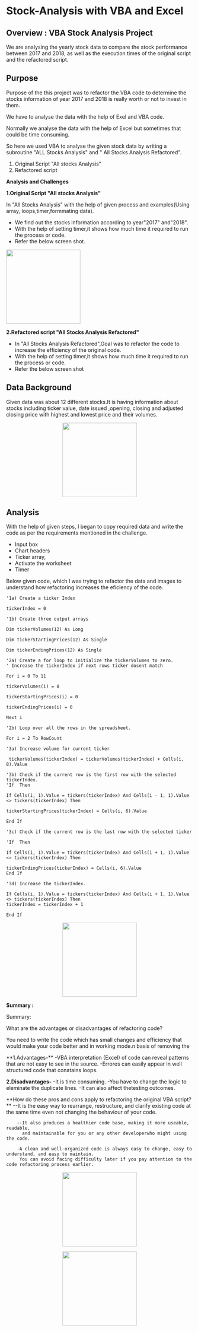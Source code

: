 # Stock-Analysis with VBA and Excel
## Overview : VBA Stock Analysis Project

We are analysing the yearly stock data to compare the stock performance between 2017 and 2018, as well as the execution times 
of the original script and the refactored script.

## Purpose
<p>
Purpose of the this project was to refactor the VBA code to determine the stocks information of year 2017 and 2018 is  really worth or not to invest in them.
 
We have to analyse the data with the help of Exel and  VBA code.

Normally we analyse the data with the help of Excel but sometimes that could be time consuming.

So here we used VBA to analyse the given stock data by writing a subroutine "ALL Stocks Analysis" and " All Stocks Analysis Refactored".


1. Original Script "All stocks Analysis"
2. Refactored script 

</p>

**Analysis and Challenges**

**1.Original Script "All stocks Analysis"**

In "All Stocks Analysis" with the help of given process and examples(Using array, loops,timer,formmating data).

- We find out the stocks information according to year"2017" and"2018".
- With the help of setting timer,it shows how much time it required to run the process or code.
- Refer the below screen shot.

<img src="Resources/" width="200">
</p>


**2.Refactored script "All Stocks Analysis Refactored"**

<p> 
	
- In "All Stocks Analysis Refactored",Goal was to refactor the code to increase the efficiency of the original code.
- With the help of setting timer,it shows how much time it required to run the process or code.
- Refer the below screen shot

</p>

## Data Background


Given data was about 12 different stocks.It is having information about stocks including
ticker value, date issued ,opening, closing and adjusted closing price with highest and lowest price and their 		 volumes.


<p align="center">
<img src="Resources/" width="200">
 </p>


## Analysis

With the help of given steps, I began to copy required data and write the code as per the requirements mentioned in the challenge.
- Input box
- Chart headers
- Ticker array,
- Activate the worksheet
- Timer

Below given code, which I was trying to refactor the data and images to understand how refactoring increases the eficiency of the code.

<p>
	
	'1a) Create a ticker Index
	
	tickerIndex = 0

	'1b) Create three output arrays

	Dim tickerVolumes(12) As Long
	
	Dim tickerStartingPrices(12) As Single
	
	Dim tickerEndingPrices(12) As Single

	'2a) Create a for loop to initialize the tickerVolumes to zero.
	' Increase the tickerIndex if next rows ticker dosent match

	For i = 0 To 11
	
	tickerVolumes(i) = 0
	
	tickerStartingPrices(i) = 0
	
	tickerEndingPrices(i) = 0
	
	Next i

	'2b) Loop over all the rows in the spreadsheet.

	For i = 2 To RowCount

	'3a) Increase volume for current ticker

	 tickerVolumes(tickerIndex) = tickerVolumes(tickerIndex) + Cells(i, 8).Value
 
	'3b) Check if the current row is the first row with the selected tickerIndex.
	'If  Then

	If Cells(i, 1).Value = tickers(tickerIndex) And Cells(i - 1, 1).Value <> tickers(tickerIndex) Then

	tickerStartingPrices(tickerIndex) = Cells(i, 6).Value

	End If

	'3c) Check if the current row is the last row with the selected ticker

	'If  Then

	If Cells(i, 1).Value = tickers(tickerIndex) And Cells(i + 1, 1).Value <> tickers(tickerIndex) Then
	
	tickerEndingPrices(tickerIndex) = Cells(i, 6).Value
	End If

	'3d) Increase the tickerIndex.

	If Cells(i, 1).Value = tickers(tickerIndex) And Cells(i + 1, 1).Value <> tickers(tickerIndex) Then
	tickerIndex = tickerIndex + 1

	End If

</p>
<p align="center">
<img src="Resources/" width="200">

</p>

**Summary :** 


Summary: 

What are the advantages or disadvantages of refactoring code?

<p>	You need to write the code which has small changes and efficiency 
	    that would make your code better and in working mode.n basis of removing the  
</p>
<p>
 **1.Advantages-**
	    -VBA interpretation (Excel) of code can reveal patterns that are not easy to see in the source.
	    -Errores can easily appear in well structured code that conatains loops.

 **2.Disadvantages-**
	    -It is time consuming.
	    -You have to change the logic to eleminate the duplicate lines.
	    -It can also affect thetesting outcomes.
	
</p>
 <p>                                  
 **How do these pros and cons apply to refactoring the original VBA script?**
	    --It is the easy way to rearrange, restructure, and clarify existing code at the same time 
	  even not changing the behaviour of your code.
	

	    --It also produces a healthier code base, making it more useable, readable,
 	      and maintainable for you or any other developerwho might using the code.

	    -A clean and well-organized code is always easy to change, easy to understand, and easy to maintain.
	     You can avoid facing difficulty later if you pay attention to the code refactoring process earlier.
</p>
<p align="center">
<img src="Resources/" width="200">
<p align="center">
<img src="Resources/" width="200">

